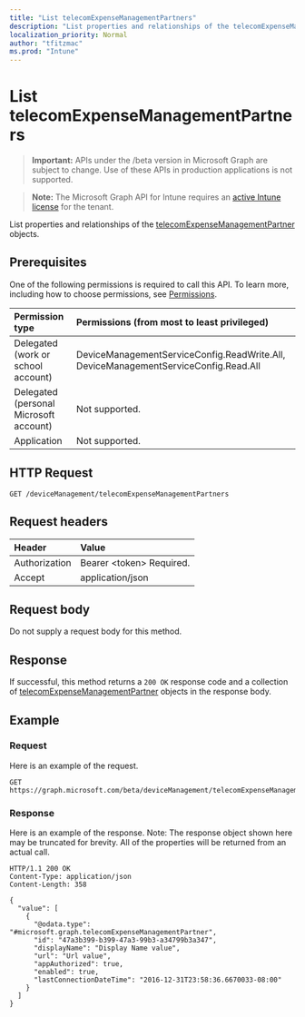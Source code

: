 ```yaml
---
title: "List telecomExpenseManagementPartners"
description: "List properties and relationships of the telecomExpenseManagementPartner objects."
localization_priority: Normal
author: "tfitzmac"
ms.prod: "Intune"
---
```


# List telecomExpenseManagementPartners

> **Important:** APIs under the /beta version in Microsoft Graph are subject to change. Use of these APIs in production applications is not supported.

> **Note:** The Microsoft Graph API for Intune requires an [active Intune license](https://go.microsoft.com/fwlink/?linkid=839381) for the tenant.

List properties and relationships of the [telecomExpenseManagementPartner](../resources/intune-tem-telecomexpensemanagementpartner.md) objects.

## Prerequisites
One of the following permissions is required to call this API. To learn more, including how to choose permissions, see [Permissions](/concepts/permissions-reference.md).

|Permission type|Permissions (from most to least privileged)|
|:---|:---|
|Delegated (work or school account)|DeviceManagementServiceConfig.ReadWrite.All, DeviceManagementServiceConfig.Read.All|
|Delegated (personal Microsoft account)|Not supported.|
|Application|Not supported.|

## HTTP Request
<!-- {
  "blockType": "ignored"
}
-->
``` http
GET /deviceManagement/telecomExpenseManagementPartners
```

## Request headers
|Header|Value|
|:---|:---|
|Authorization|Bearer &lt;token&gt; Required.|
|Accept|application/json|

## Request body
Do not supply a request body for this method.

## Response
If successful, this method returns a `200 OK` response code and a collection of [telecomExpenseManagementPartner](../resources/intune-tem-telecomexpensemanagementpartner.md) objects in the response body.

## Example

### Request
Here is an example of the request.
``` http
GET https://graph.microsoft.com/beta/deviceManagement/telecomExpenseManagementPartners
```

### Response
Here is an example of the response. Note: The response object shown here may be truncated for brevity. All of the properties will be returned from an actual call.
``` http
HTTP/1.1 200 OK
Content-Type: application/json
Content-Length: 358

{
  "value": [
    {
      "@odata.type": "#microsoft.graph.telecomExpenseManagementPartner",
      "id": "47a3b399-b399-47a3-99b3-a34799b3a347",
      "displayName": "Display Name value",
      "url": "Url value",
      "appAuthorized": true,
      "enabled": true,
      "lastConnectionDateTime": "2016-12-31T23:58:36.6670033-08:00"
    }
  ]
}
```




